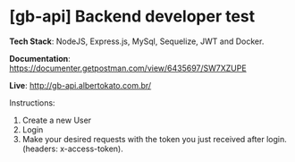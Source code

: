 # [gb-api] Backend developer test
<b>Tech Stack</b>: NodeJS, Express.js, MySql, Sequelize, JWT and Docker.

<b>Documentation</b>: https://documenter.getpostman.com/view/6435697/SW7XZUPE

<b>Live</b>: http://gb-api.albertokato.com.br/

Instructions:

1) Create a new User
2) Login
3) Make your desired requests with the token you just received after login. (headers: x-access-token). 
